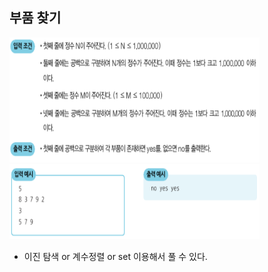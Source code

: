 ## 부품 찾기

<div>
   <img src="image1.PNG" width="400" height="200">   
</div>
<div>
   <img src="image2.PNG" width="400" height="120">   
</div>

- 이진 탐색 or 계수정렬 or set 이용해서 풀 수 있다.